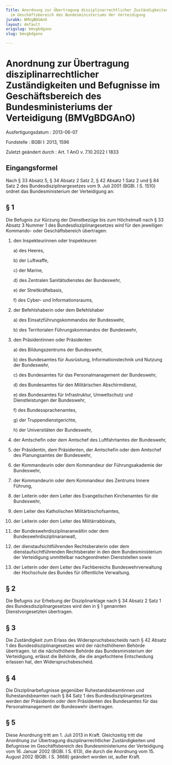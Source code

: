 ```yaml
---
Title: Anordnung zur Übertragung disziplinarrechtlicher Zuständigkeiten und Befugnisse
  im Geschäftsbereich des Bundesministeriums der Verteidigung
jurabk: BMVgBDGAnO
layout: default
origslug: bmvgbdgano
slug: bmvgbdgano

---
```


# Anordnung zur Übertragung disziplinarrechtlicher Zuständigkeiten und Befugnisse im Geschäftsbereich des Bundesministeriums der Verteidigung (BMVgBDGAnO)

Ausfertigungsdatum
:   2013-06-07

Fundstelle
:   BGBl I: 2013, 1596

Zuletzt geändert durch
:   Art. 1 AnO v. 7.10.2022 I 1833


## Eingangsformel

Nach § 33 Absatz 5, § 34 Absatz 2 Satz 2, § 42 Absatz 1 Satz 2 und §
84 Satz 2 des Bundesdisziplinargesetzes vom 9. Juli 2001 (BGBl. I S.
1510) ordnet das Bundesministerium der Verteidigung an:


## § 1

Die Befugnis zur Kürzung der Dienstbezüge bis zum Höchstmaß nach § 33
Absatz 3 Nummer 1 des Bundesdisziplinargesetzes wird für den
jeweiligen Kommando- oder Geschäftsbereich übertragen:

1.  den Inspekteurinnen oder Inspekteuren

    a)  des Heeres,


    b)  der Luftwaffe,


    c)  der Marine,


    d)  des Zentralen Sanitätsdienstes der Bundeswehr,


    e)  der Streitkräftebasis,


    f)  des Cyber- und Informationsraums,





2.  der Befehlshaberin oder dem Befehlshaber

    a)  des Einsatzführungskommandos der Bundeswehr,


    b)  des Territorialen Führungskommandos der Bundeswehr,





3.  den Präsidentinnen oder Präsidenten

    a)  des Bildungszentrums der Bundeswehr,


    b)  des Bundesamtes für Ausrüstung, Informationstechnik und Nutzung der
        Bundeswehr,


    c)  des Bundesamtes für das Personalmanagement der Bundeswehr,


    d)  des Bundesamtes für den Militärischen Abschirmdienst,


    e)  des Bundesamtes für Infrastruktur, Umweltschutz und Dienstleistungen
        der Bundeswehr,


    f)  des Bundessprachenamtes,


    g)  der Truppendienstgerichte,


    h)  der Universitäten der Bundeswehr,





4.  der Amtschefin oder dem Amtschef des Luftfahrtamtes der Bundeswehr,


5.  der Präsidentin, dem Präsidenten, der Amtschefin oder dem Amtschef des
    Planungsamtes der Bundeswehr,


6.  der Kommandeurin oder dem Kommandeur der Führungsakademie der
    Bundeswehr,


7.  der Kommandeurin oder dem Kommandeur des Zentrums Innere Führung,


8.  der Leiterin oder dem Leiter des Evangelischen Kirchenamtes für die
    Bundeswehr,


9.  dem Leiter des Katholischen Militärbischofsamtes,


10. der Leiterin oder dem Leiter des Militärrabbinats,


11. der Bundeswehrdisziplinaranwältin oder dem
    Bundeswehrdisziplinaranwalt,


12. der dienstaufsichtführenden Rechtsberaterin oder dem
    dienstaufsichtführenden Rechtsberater in den dem Bundesministerium der
    Verteidigung unmittelbar nachgeordneten Dienststellen sowie


13. der Leiterin oder dem Leiter des Fachbereichs Bundeswehrverwaltung der
    Hochschule des Bundes für öffentliche Verwaltung.





## § 2

Die Befugnis zur Erhebung der Disziplinarklage nach § 34 Absatz 2 Satz
1 des Bundesdisziplinargesetzes wird den in § 1 genannten
Dienstvorgesetzten übertragen.


## § 3

Die Zuständigkeit zum Erlass des Widerspruchsbescheids nach § 42
Absatz 1 des Bundesdisziplinargesetzes wird der nächsthöheren Behörde
übertragen. Ist die nächsthöhere Behörde das Bundesministerium der
Verteidigung, erlässt die Behörde, die die angefochtene Entscheidung
erlassen hat, den Widerspruchsbescheid.


## § 4

Die Disziplinarbefugnisse gegenüber Ruhestandsbeamtinnen und
Ruhestandsbeamten nach § 84 Satz 1 des Bundesdisziplinargesetzes
werden der Präsidentin oder dem Präsidenten des Bundesamtes für das
Personalmanagement der Bundeswehr übertragen.


## § 5

Diese Anordnung tritt am 1. Juli 2013 in Kraft. Gleichzeitig tritt die
Anordnung zur Übertragung disziplinarrechtlicher Zuständigkeiten und
Befugnisse im Geschäftsbereich des Bundesministeriums der Verteidigung
vom 16. Januar 2002 (BGBl. I S. 613), die durch die Anordnung vom 15.
August 2002 (BGBl. I S. 3668) geändert worden ist, außer Kraft.

